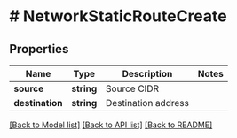# # NetworkStaticRouteCreate

## Properties

Name | Type | Description | Notes
------------ | ------------- | ------------- | -------------
**source** | **string** | Source CIDR |
**destination** | **string** | Destination address |

[[Back to Model list]](../../README.md#models) [[Back to API list]](../../README.md#endpoints) [[Back to README]](../../README.md)
